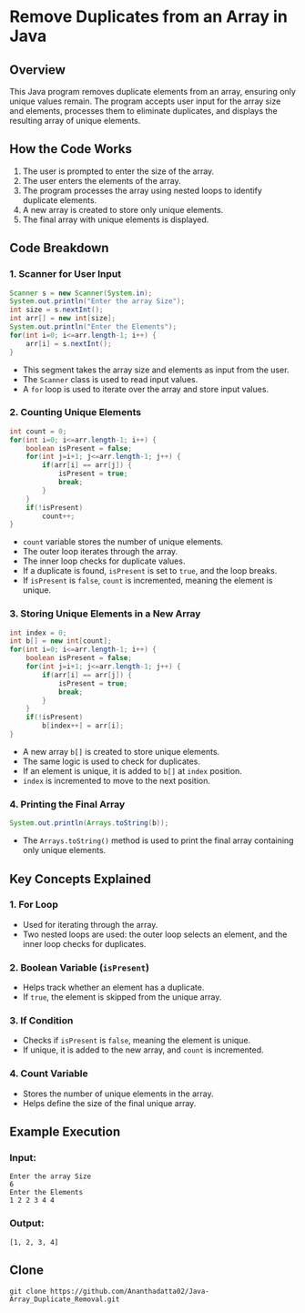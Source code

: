 


# Remove Duplicates from an Array in Java

## Overview
This Java program removes duplicate elements from an array, ensuring only unique values remain. The program accepts user input for the array size and elements, processes them to eliminate duplicates, and displays the resulting array of unique elements.

## How the Code Works
1. The user is prompted to enter the size of the array.
2. The user enters the elements of the array.
3. The program processes the array using nested loops to identify duplicate elements.
4. A new array is created to store only unique elements.
5. The final array with unique elements is displayed.

## Code Breakdown

### 1. Scanner for User Input
```java
Scanner s = new Scanner(System.in);
System.out.println("Enter the array Size");
int size = s.nextInt();
int arr[] = new int[size];
System.out.println("Enter the Elements");
for(int i=0; i<=arr.length-1; i++) {
    arr[i] = s.nextInt();
}
```
- This segment takes the array size and elements as input from the user.
- The `Scanner` class is used to read input values.
- A `for` loop is used to iterate over the array and store input values.

### 2. Counting Unique Elements
```java
int count = 0;
for(int i=0; i<=arr.length-1; i++) {
    boolean isPresent = false;
    for(int j=i+1; j<=arr.length-1; j++) {
        if(arr[i] == arr[j]) {
            isPresent = true;
            break;
        }
    }
    if(!isPresent)
        count++;
}
```
- `count` variable stores the number of unique elements.
- The outer loop iterates through the array.
- The inner loop checks for duplicate values.
- If a duplicate is found, `isPresent` is set to `true`, and the loop breaks.
- If `isPresent` is `false`, `count` is incremented, meaning the element is unique.

### 3. Storing Unique Elements in a New Array
```java
int index = 0;
int b[] = new int[count];
for(int i=0; i<=arr.length-1; i++) {
    boolean isPresent = false;
    for(int j=i+1; j<=arr.length-1; j++) {
        if(arr[i] == arr[j]) {
            isPresent = true;
            break;
        }
    }
    if(!isPresent)
        b[index++] = arr[i];
}
```
- A new array `b[]` is created to store unique elements.
- The same logic is used to check for duplicates.
- If an element is unique, it is added to `b[]` at `index` position.
- `index` is incremented to move to the next position.

### 4. Printing the Final Array
```java
System.out.println(Arrays.toString(b));
```
- The `Arrays.toString()` method is used to print the final array containing only unique elements.

## Key Concepts Explained

### 1. **For Loop**
- Used for iterating through the array.
- Two nested loops are used: the outer loop selects an element, and the inner loop checks for duplicates.

### 2. **Boolean Variable (`isPresent`)**
- Helps track whether an element has a duplicate.
- If `true`, the element is skipped from the unique array.

### 3. **If Condition**
- Checks if `isPresent` is `false`, meaning the element is unique.
- If unique, it is added to the new array, and `count` is incremented.

### 4. **Count Variable**
- Stores the number of unique elements in the array.
- Helps define the size of the final unique array.

## Example Execution
### Input:
```
Enter the array Size
6
Enter the Elements
1 2 2 3 4 4
```

### Output:
```
[1, 2, 3, 4]
```

## Clone
```
git clone https://github.com/Ananthadatta02/Java-Array_Duplicate_Removal.git
```
